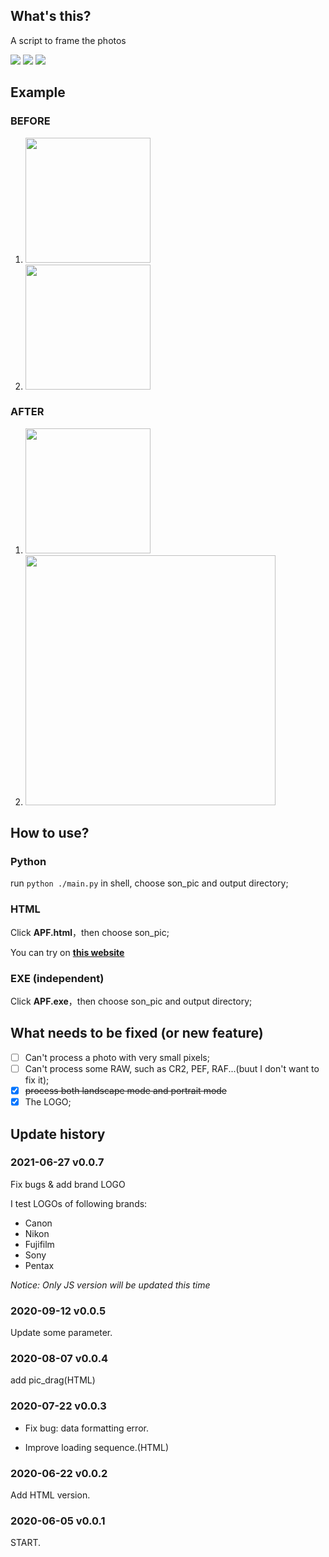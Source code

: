 ## What's this?

A script to frame the photos

![](https://img.shields.io/github/stars/jinqimu/addPhotoFrame)
![](https://img.shields.io/badge/language-html-red)
![](https://img.shields.io/badge/language-python-green)

## Example

### BEFORE
1. <img src="https://cdn.jsdelivr.net/gh/jinqimu/cloudimg/img/20200605202803.jpg" width="200"/>

2. <img src="https://cdn.jsdelivr.net/gh/jinqimu/cloudimg/img/20200622213137.jpg" width="200" />

### AFTER

1. <img src="https://cdn.jsdelivr.net/gh/jinqimu/cloudimg/img/20200605181605.png" width="200" />

2. <img src="https://cdn.jsdelivr.net/gh/jinqimu/cloudimg/img/20200622220507.png" width="400"/>

## How to use?

### Python

run `python ./main.py` in shell, choose son_pic and output directory;

### HTML

Click **APF.html**，then choose son_pic;

You can try on **[this website](https://jinqimu.github.io/apf)**

### EXE (independent)

Click **APF.exe**，then choose son_pic and output directory;

## What needs to be fixed (or new feature)

- [ ] Can't process a photo with very small pixels;
- [ ] Can't process some RAW, such as CR2, PEF, RAF...(buut I don't want to fix it);
- [x] ~~process both landscape mode and portrait mode~~
- [x] The LOGO;

## Update history

### 2021-06-27 v0.0.7

Fix bugs & add brand LOGO

I test LOGOs of following brands:
* Canon
* Nikon
* Fujifilm
* Sony
* Pentax

*Notice: Only JS version will be updated this time*

### 2020-09-12 v0.0.5

Update some parameter.

### 2020-08-07 v0.0.4

add pic_drag(HTML)

### 2020-07-22 v0.0.3

* Fix bug: data formatting error.

* Improve loading sequence.(HTML)

### 2020-06-22 v0.0.2

Add HTML version.

### 2020-06-05 v0.0.1

START.